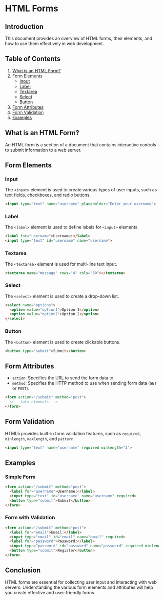 # HTML Forms

## Introduction
This document provides an overview of HTML forms, their elements, and how to use them effectively in web development.

## Table of Contents
1. [What is an HTML Form?](#what-is-an-html-form)
2. [Form Elements](#form-elements)
    - [Input](#input)
    - [Label](#label)
    - [Textarea](#textarea)
    - [Select](#select)
    - [Button](#button)
3. [Form Attributes](#form-attributes)
4. [Form Validation](#form-validation)
5. [Examples](#examples)

## What is an HTML Form?
An HTML form is a section of a document that contains interactive controls to submit information to a web server.

## Form Elements
### Input
The `<input>` element is used to create various types of user inputs, such as text fields, checkboxes, and radio buttons.

```html
<input type="text" name="username" placeholder="Enter your username">
```

### Label
The `<label>` element is used to define labels for `<input>` elements.

```html
<label for="username">Username:</label>
<input type="text" id="username" name="username">
```

### Textarea
The `<textarea>` element is used for multi-line text input.

```html
<textarea name="message" rows="4" cols="50"></textarea>
```

### Select
The `<select>` element is used to create a drop-down list.

```html
<select name="options">
  <option value="option1">Option 1</option>
  <option value="option2">Option 2</option>
</select>
```

### Button
The `<button>` element is used to create clickable buttons.

```html
<button type="submit">Submit</button>
```

## Form Attributes
- `action`: Specifies the URL to send the form data to.
- `method`: Specifies the HTTP method to use when sending form data (`GET` or `POST`).

```html
<form action="/submit" method="post">
  <!-- form elements -->
</form>
```

## Form Validation
HTML5 provides built-in form validation features, such as `required`, `minlength`, `maxlength`, and `pattern`.

```html
<input type="text" name="username" required minlength="3">
```

## Examples
### Simple Form
```html
<form action="/submit" method="post">
  <label for="username">Username:</label>
  <input type="text" id="username" name="username" required>
  <button type="submit">Submit</button>
</form>
```

### Form with Validation
```html
<form action="/submit" method="post">
  <label for="email">Email:</label>
  <input type="email" id="email" name="email" required>
  <label for="password">Password:</label>
  <input type="password" id="password" name="password" required minlength="6">
  <button type="submit">Register</button>
</form>
```

## Conclusion
HTML forms are essential for collecting user input and interacting with web servers. Understanding the various form elements and attributes will help you create effective and user-friendly forms.
